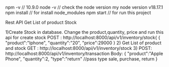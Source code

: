  npm -v             // 10.9.0
 node -v         // check the node version my node version v18.17.1
 npm install   // for install node_modules
 npm start    // for run this project

 Rest API Get List of product Stock 
 
1)Create Stock in database. Change the product,quantity, price and run this api for create stock 
POST : http://localhost:8000/api/v1/inventory/stock{
  {
    "product":"Iphone",
    "quantity":"20",
    "price":29000
  }
2) Get List of product and stock
 GET : http://localhost:8000/api/v1/inventory/stock
3) POST: http://localhost:8000/api/v1/inventory/transaction
    Body:
    {
    "product":"Apple Phone",
    "quantity":2,
    "type":"return"    //pass type sale, purchase, return 
    }

